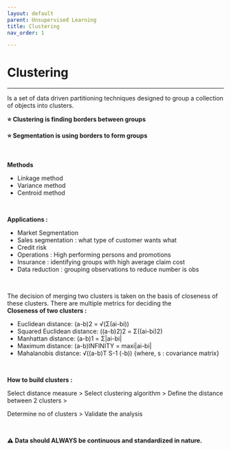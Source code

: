 ```yaml
---
layout: default
parent: Unsupervised Learning
title: Clustering
nav_order: 1

---
```

# Clustering

***

Is a set of data driven partitioning techniques designed to group a collection of objects into clusters.

**⭐ Clustering is finding borders between groups**

**⭐ Segmentation is using borders to form groups**

&nbsp;

**Methods**

* Linkage method
* Variance method
* Centroid method

&nbsp;

**Applications :**

* Market Segmentation
* Sales segmentation : what type of customer wants what
* Credit risk
* Operations : High performing persons and promotions
* Insurance : identifying groups with high average claim cost
* Data reduction : grouping observations to reduce number is obs

&nbsp;

The decision of merging two clusters is taken on the basis of closeness of these clusters. There are multiple metrics for deciding the   
**Closeness of two clusters :**

* Euclidean distance: (a-b)2 = √(Σ(ai-bi))
* Squared Euclidean distance: ((a-b)2)2 = Σ((ai-bi)2)
* Manhattan distance: (a-b)1 = Σ|ai-bi|
* Maximum distance: (a-b)INFINITY = maxi|ai-bi|
* Mahalanobis distance: √((a-b)T S-1 (-b)) {where, s : covariance matrix}

&nbsp;

**How to build clusters :**

Select distance measure > Select clustering algorithm > Define the distance between 2 clusters >

Determine no of clusters > Validate the analysis

&nbsp;

**⚠ Data should ALWAYS be continuous and standardized in nature.**